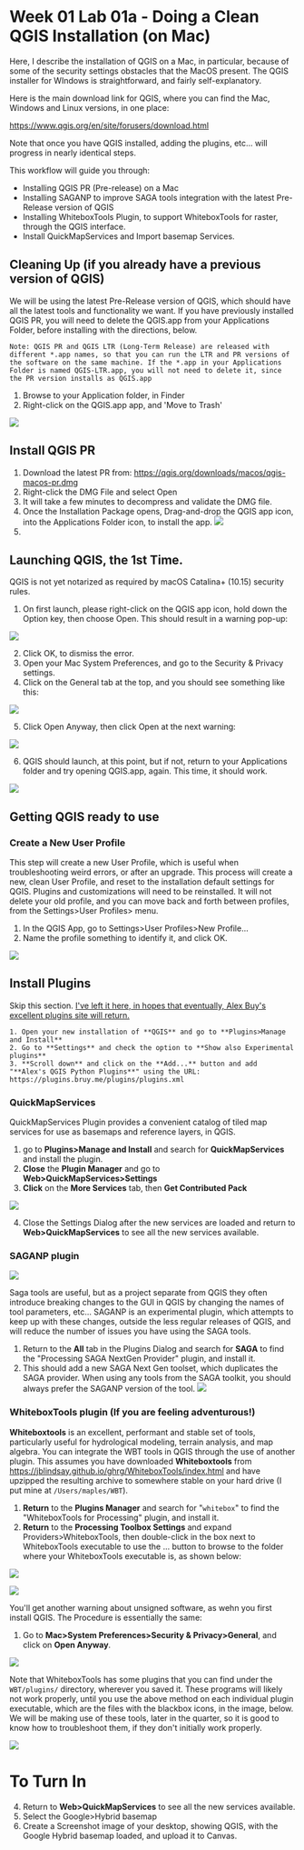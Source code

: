 # Week 01 Lab 01a - Doing a Clean QGIS Installation (on Mac)

Here, I describe the installation of QGIS on a Mac, in particular, because of some of the security settings obstacles that the MacOS present. The QGIS installer for WIndows is straightforward, and fairly self-explanatory.

Here is the main download link for QGIS, where you can find the Mac, Windows and Linux versions, in one place:

https://www.qgis.org/en/site/forusers/download.html




Note that once you have QGIS installed, adding the plugins, etc... will progress in nearly identical steps.

This workflow will guide you through:

* Installing QGIS PR (Pre-release) on a Mac
* Installing SAGANP to improve SAGA tools integration with the latest Pre-Release version of QGIS
* Installing WhiteboxTools Plugin, to support WhiteboxTools for raster, through the QGIS interface.
* Install QuickMapServices and Import basemap Services.

## Cleaning Up (if you already have a previous version of QGIS)

We will be using the latest Pre-Release version of QGIS, which should have all the latest tools and functionality we want. If you have previously installed QGIS PR, you will need to delete the QGIS.app from your Applications Folder, before installing with the directions, below.

`Note: QGIS PR and QGIS LTR (Long-Term Release) are released with different *.app names, so that you can run the LTR and PR versions of the software on the same machine. If the *.app in your Applications Folder is named QGIS-LTR.app, you will not need to delete it, since the PR version installs as QGIS.app`


1. Browse to your Application folder, in Finder
2. Right-click on the QGIS.app app, and 'Move to Trash'

![](images/CleanQGISInstallationforMac-4d0f9f91.png)


## Install QGIS PR

1. Download the latest PR from: https://qgis.org/downloads/macos/qgis-macos-pr.dmg
2. Right-click the DMG File and select Open
3. It will take a few minutes to decompress and validate the DMG file.
4. Once the Installation Package opens, Drag-and-drop the QGIS app icon, into the Applications Folder icon, to install the app.
![](images/CleanQGISInstallationforMac-71de0185.png)
5.

## Launching QGIS, the 1st Time.

QGIS is not yet notarized as required by macOS Catalina+ (10.15) security rules.
1. On first launch, please right-click on the QGIS app icon, hold down the Option key, then choose Open. This should result in a warning pop-up:

![](images/CleanQGISInstallationforMac-9939f1f0.png)

2. Click OK, to dismiss the error.
3. Open your Mac System Preferences, and go to the Security & Privacy settings.
4. Click on the General tab at the top, and you should see something like this:

![](images/CleanQGISInstallationforMac-d49a655c.png)

5. Click Open Anyway, then click Open at the next warning:

![](images/CleanQGISInstallationforMac-e1f199b4.png)

6. QGIS should launch, at this point, but if not, return to your Applications folder and try opening QGIS.app, again. This time, it should work.

![](images/CleanQGISInstallationforMac-ed229237.png)

## Getting QGIS ready to use

### Create a New User Profile

This step will create a new User Profile, which is  useful when troubleshooting weird errors, or after an upgrade. This process will create a new, clean User Profile, and reset to the installation default settings for QGIS. Plugins and customizations will need to be reinstalled. It will not delete your old profile, and you can move back and forth between profiles, from the Settings>User Profiles> menu.

1. In the QGIS App, go to Settings>User Profiles>New Profile...
2. Name the profile something to identify it,  and click OK.

![](images/CleanQGISInstallationforMac-7d8fffc6.png)

## Install Plugins

Skip this section. [I've left it here, in hopes that eventually, Alex Buy's excellent plugins site will return.](https://plugins.bruy.me/)
```
1. Open your new installation of **QGIS** and go to **Plugins>Manage and Install**
2. Go to **Settings** and check the option to **Show also Experimental plugins**
3. **Scroll down** and click on the **Add...** button and add "**Alex's QGIS Python Plugins**" using the URL: https://plugins.bruy.me/plugins/plugins.xml
```

### QuickMapServices

QuickMapServices Plugin provides a convenient catalog of tiled map services for use as basemaps and reference layers, in QGIS.

1. go to **Plugins>Manage and Install** and search for **QuickMapServices** and install the plugin.
2. **Close** the **Plugin Manager** and go to **Web>QuickMapServices>Settings**
3. **Click** on the **More Services** tab, then **Get Contributed Pack**


![](images/CleanQGISInstallationforMac-c46e4e28.png)

4. Close the Settings Dialog after the new services are loaded and return to **Web>QuickMapServices** to see all the new services available.

### SAGANP plugin


![](images/CleanQGISInstallationforMac-f09e68a8.png)

Saga tools are useful, but as a project separate from QGIS they often introduce breaking changes to the GUI in QGIS by changing the names of tool parameters, etc... SAGANP is an experimental plugin, which attempts to keep up with these changes, outside the less regular releases of QGIS, and will reduce the number of issues you have using the SAGA tools.

1. Return to the **All** tab in the Plugins Dialog and search for **SAGA** to find the "Processing SAGA NextGen Provider" plugin, and install it.
2. This should add a new SAGA Next Gen toolset, which duplicates the SAGA provider. When using any tools from the SAGA toolkit, you should always prefer the SAGANP version of the tool.
![](./images/CleanQGISInstallationforMac-3bc5b422.png)

### WhiteboxTools plugin (If you are feeling adventurous!)

**Whiteboxtools** is an excellent, performant and stable set of tools, particularly useful for hydrological modeling, terrain analysis, and map algebra. You can integrate the WBT tools in QGIS through the use of another plugin.
This assumes you have downloaded **Whiteboxtools** from https://jblindsay.github.io/ghrg/WhiteboxTools/index.html and have upzipped the resulting archive to somewhere stable on your hard drive (I put mine at `/Users/maples/WBT`).

1. **Return** to the **Plugins Manager** and search for "`whitebox`" to find the "WhiteboxTools for Processing" plugin, and install it.
2. **Return** to the **Processing Toolbox Settings** and expand  Providers>WhiteboxTools, then double-click in the box next to WhiteboxTools executable to use the ... button to browse to the folder where your WhiteboxTools executable is, as shown below:  

![](images/CleanQGISInstallationforMac-7ec82a0a.png)

![](images/CleanQGISInstallationforMac-80320468.png)

You'll get another warning about unsigned software, as wehn you first install QGIS. The Procedure is essentially the same:

1. Go to **Mac>System Preferences>Security & Privacy>General**, and click on **Open Anyway**.

![](images/CleanQGISInstallationforMac-e958c013.png)

Note that WhiteboxTools has some plugins that you can find under the `WBT/plugins/` directory, wherever you saved it. These programs will likely not work properly, until you use the above method on each individual plugin executable, which are the files with the blackbox icons, in the image, below. We will be making use of these tools, later in the quarter, so it is good to know how to troubleshoot them, if they don't initially work properly.

![](images/CleanQGISInstallationforMac-9ea369b3.png)

# To Turn In

4. Return to **Web>QuickMapServices** to see all the new services available.
5. Select the Google>Hybrid basemap
6. Create a Screenshot image of your desktop, showing QGIS, with the Google Hybrid basemap loaded, and upload it to Canvas.
